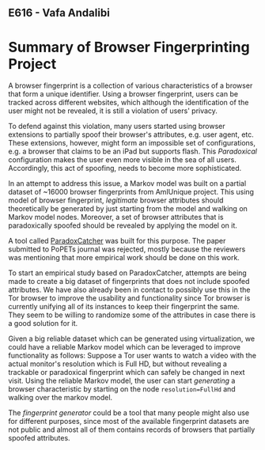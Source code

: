 ## E616 - Vafa Andalibi

# Summary of Browser Fingerprinting Project

A browser fingerprint is a collection of various characteristics of a browser that form a unique identifier. Using a browser fingerprint, users can be tracked across different websites, which although the identification of the user might not be revealed, it is still a violation of users' privacy.

To defend against this violation, many users started using browser extensions to partially spoof their browser's attributes, e.g. user agent, etc. These extensions, however, might form an impossible set of configurations, e.g. a browser that claims to be an iPad but supports flash. This *Paradoxical* configuration makes the user even more visible in the sea of all users. Accordingly, this act of spoofing, needs to become more sophisticated. 

In an attempt to address this issue, a Markov model was built on a partial dataset of ~16000 browser fingerprints from AmIUnique project. 
This using model of browser fingerprint, *legitimate* browser attributes should theoretically be generated by just starting from the model and walking on Markov model nodes. Moreover, a set of browser attributes that is paradoxically spoofed should be revealed by applying the model on it. 

A tool called [ParadoxCatcher](https://paradoxcatcher.readthedocs.io) was built for this purpose. The paper submitted to PoPETs journal was rejected, mostly because the reviewers was mentioning that more empirical work should be done on this work.

To start an empirical study based on ParadoxCatcher, attempts are being made to create a big dataset of fingerprints that does not include spoofed attributes. We have also already been in contact to possibly use this in the Tor browser to improve the usability and functionality since Tor browser is currently unifying all of its instances to keep their fingerprint the same. They seem to be willing to randomize some of the attributes in case there is a good solution for it.

Given a big reliable dataset which can be generated using virtualization, we could have a reliable Markov model which can be leveraged to improve functionality as follows: 
Suppose a Tor user wants to watch a video with the actual monitor's resolution which is Full HD, but without revealing a trackable or paradoxical fingerprint which can safely be changed in next visit. Using the reliable Markov model, the user can start *generating* a browser characteristic by starting on the node `resolution=FullHd` and walking over the markov model. 

The *fingerprint generator* could be a tool that many people might also use for different purposes, since most of the available fingerprint datasets are not public and almost all of them contains records of browsers that partially spoofed attributes. 

